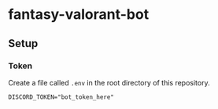 # fantasy-valorant-bot

## Setup

### Token

Create a file called `.env` in the root directory of this repository.

```
DISCORD_TOKEN="bot_token_here"
```
